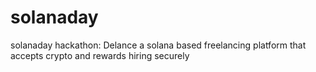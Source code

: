 # solanaday
solanaday hackathon: Delance a solana based freelancing platform that accepts crypto and rewards hiring securely

